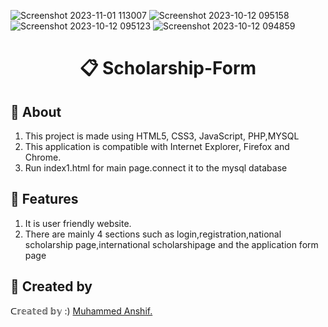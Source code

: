 ![Screenshot 2023-11-01 113007](https://github.com/muhammedanshif/scholarship-portal/assets/65998708/c15e7238-5503-4e94-aedd-bee08ab3f5ce)
![Screenshot 2023-10-12 095158](https://github.com/muhammedanshif/scholarship-portal/assets/65998708/d50f7dd1-8d15-4859-bb5b-694a15e4607d)
![Screenshot 2023-10-12 095123](https://github.com/muhammedanshif/scholarship-portal/assets/65998708/6f22f910-5b3c-4979-8fd0-f6f7e72f299e)
![Screenshot 2023-10-12 094859](https://github.com/muhammedanshif/scholarship-portal/assets/65998708/211fbff2-fa64-4704-bfd8-f24b4884f555)

<html>
<h1 align=center><p>&#128203; Scholarship-Form</p></h1>
<!--h2>&#127919; About</h2-->
<h2>&#128204 About</h2>
<ol>
  <li> This project is made using HTML5, CSS3, JavaScript, PHP,MYSQL </li>
  <li> This application is compatible with Internet Explorer, Firefox and Chrome. </li>
  <li> Run index1.html for main page.connect it to the mysql database </li>
</ol>

<h2>&#128640; Features</h2>
<ol>
  <li> It is user friendly website. </li>
  <li> There are mainly 4 sections such as login,registration,national scholarship page,international scholarshipage and the application form page </li>
</ol>



    
<h2>&#128105; Created by </h2>
<p>ᑕ𝕣𝕖𝕒𝕥𝕖𝕕 𝕓𝕪 :)
<a href="[https://github.com/CODING-Enthusiast9857](https://github.com/muhammedanshif)" target="_blank">Muhammed Anshif.</a>
</p>
</html>
